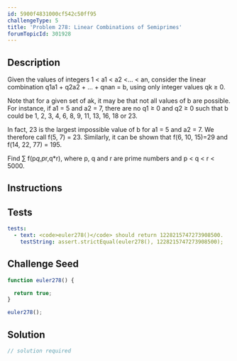 ```yaml
---
id: 5900f4831000cf542c50ff95
challengeType: 5
title: 'Problem 278: Linear Combinations of Semiprimes'
forumTopicId: 301928
---
```


## Description
<section id='description'>
Given the values of integers 1 < a1 < a2 <... < an, consider the linear combination q1a1 + q2a2 + ... + qnan = b, using only integer values qk ≥ 0.


Note that for a given set of ak, it may be that not all values of b are possible.
For instance, if a1 = 5 and a2 = 7, there are no q1 ≥ 0 and q2 ≥ 0 such that b could be
1, 2, 3, 4, 6, 8, 9, 11, 13, 16, 18 or 23.

In fact, 23 is the largest impossible value of b for a1 = 5 and a2 = 7. We therefore call f(5, 7) = 23. Similarly, it can be shown that f(6, 10, 15)=29 and f(14, 22, 77) = 195.


Find ∑ f(p*q,p*r,q*r), where p, q and r are prime numbers and p < q < r < 5000.
</section>

## Instructions
<section id='instructions'>

</section>

## Tests
<section id='tests'>

```yml
tests:
  - text: <code>euler278()</code> should return 1228215747273908500.
    testString: assert.strictEqual(euler278(), 1228215747273908500);

```

</section>

## Challenge Seed
<section id='challengeSeed'>

<div id='js-seed'>

```js
function euler278() {

  return true;
}

euler278();
```

</div>



</section>

## Solution
<section id='solution'>

```js
// solution required
```

</section>

